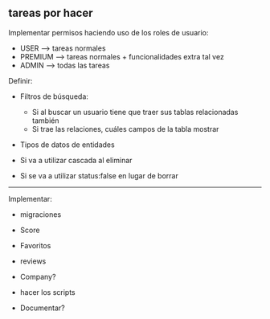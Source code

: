 ## tareas por hacer

Implementar permisos haciendo uso de los roles de usuario:

- USER --> tareas normales
- PREMIUM --> tareas normales + funcionalidades extra tal vez
- ADMIN --> todas las tareas

Definir:

- Filtros de búsqueda:

  - Si al buscar un usuario tiene que traer sus tablas relacionadas también
  - Si trae las relaciones, cuáles campos de la tabla mostrar

- Tipos de datos de entidades
- Si va a utilizar cascada al eliminar
- Si se va a utilizar status:false en lugar de borrar

<hr>

Implementar:

- migraciones
- Score
- Favoritos
- reviews
- Company?

- hacer los scripts
- Documentar?
